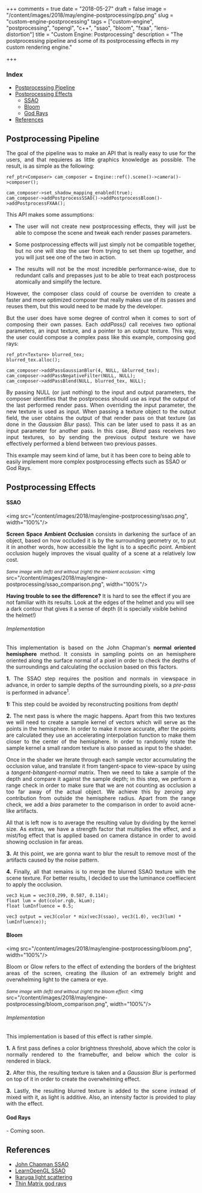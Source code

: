 +++
comments = true
date = "2018-05-27"
draft = false
image = "/content/images/2018/may/engine-postprocessing/pp.png"
slug = "custom-engine-postprocessing"
tags = ["custom-engine", "postprocessing", "opengl", "c++", "ssao", "bloom", "fxaa", "lens-distortion"]
title = "Custom Engine: Postprocessing"
description = "The postprocessing pipeline and some of its postprocessing effects in my custom rendering engine."

+++
<br>
### Index

- [Postprocessing Pipeline](#postprocessing-pipeline)
- [Postprocessing Effects](#postprocessing-effects)
	- [SSAO](#ssao)
	- [Bloom](#bloom)
	- [God Rays](#god-rays)
- [References](#references)

## Postprocessing Pipeline

<p align="justify">
The goal of the pipeline was to make an API that is really easy to use for the users, and that requieres as little graphics knowledge as possible. The result, is as simple as the following:
</p>

```
ref_ptr<Composer> cam_composer = Engine::ref().scene()->camera()->composer();

cam_composer->set_shadow_mapping_enabled(true);
cam_composer->addPostprocessSSAO()->addPostprocessBloom()->addPostprocessFXAA();
```

This API makes some assumptions:

- <p align="justify">The user will not create new postprocessing effects, they will just be able to compose the scene and tweak each render passes parameters.</p>
- <p align="justify">Some postprocessing effects will just simply not be compatible together, but no one will stop the user from trying to set them up together, and you will just see one of the two in action.</p>
- <p align="justify">The results will not be the most incredible performance-wise, due to redundant calls and prepasses just to be able to treat each postprocess atomically and simplify the lecture.</p>

<p align="justify">
However, the composer class could of course be overriden to create a faster and more optimized composer that really makes use of its passes and reuses them, but this would need to be made by the developer.
</p>

<p align="justify">
But the user does have some degree of control when it comes to sort of composing their own passes. Each <i>addPass()</i> call receives two optional parameters, an input texture, and a pointer to an output texture. This way, the user could compose a complex pass like this example, composing god rays:
</p>

```
ref_ptr<Texture> blurred_tex;
blurred_tex.alloc();

cam_composer->addPassGaussianBlur(4, NULL, &blurred_tex);
cam_composer->addPassNegativeFilter(NULL, NULL);
cam_composer->addPassBlend(NULL, blurred_tex, NULL);
```

<p align="justify">
By passing NULL (or just nothing) to the input and output parameters, the composer identifies that the postprocess should use as input the output of the last performed render pass. When overriding the input parameter, the new texture is used as input. When passing a texture object to the output field, the user obtains the output of that render pass on that texture (as done in the <i>Gaussian Blur</i> pass). This can be later used to pass it as an input parameter for another pass. In this case, <i>Blend</i> pass receives two input textures, so by sending the previous output texture we have effectively performed a blend between two previous passes.

This example may seem kind of lame, but it has been core to being able to easily implement more complex postprocessing effects such as SSAO or God Rays.
</p>

## Postprocessing Effects

<p align="justify">
</p>

#### SSAO

<img src="/content/images/2018/may/engine-postprocessing/ssao.png", width="100%"/>

<p align="justify">
<b>Screen Space Ambient Occlusion</b> consists in darkening the surface of an object, based on how occluded it is by the surrounding geometry or, to put it in another words, how accessible the light is to a specific point. Ambient occlusion hugely improves the visual quality of a scene at a relatively low cost.
</p>

<small><i>Same image with (left) and without (right) the ambient occlusion:</i></small>
<img src="/content/images/2018/may/engine-postprocessing/ssao_comparison.png", width="100%"/>

>>
<b>Having trouble to see the difference?</b> It is hard to see the effect if you are not familiar with its results. Look at the edges of the helmet and you will see a dark contour that gives it a sense of depth (it is specially visible behind the helmet!)

###### Implementation

<p align="justify">
This implementation is based on the John Chapman's <b>normal oriented hemisphere</b> method. It consists in sampling points on an hemisphere oriented along the surface normal of a pixel in order to check the depths of the surroundings and calculating the occlusion based on this factors.
</p>

<p align="justify">
<b>1.</b> The SSAO step requires the position and normals in viewspace in advance, in order to sample depths of the surrounding pixels, so a <i>pre-pass</i> is performed in advance<sup>1</sup>.
</p>

>>
<b>1:</b> This step could be avoided by reconstructing positions from depth!

<p align="justify">
<b>2.</b> The next pass is where the magic happens. Apart from this two textures we will need to create a sample kernel of vectors which will serve as the points in the hemisphere. In order to make it more accurate, after the points are calculated they use an accelerating interpolation function to make them closer to the center of the hemisphere. In order to randomly rotate the sample kernel a small random texture is also passed as input to the shader.
</p>
<p align="justify">
Once in the shader we iterate through each sample vector accumulating the occlusion value, and translate it from tangent-space to view-space by using a <i>tangent-bitangent-normal</i> matrix. Then we need to take a sample of the depth and compare it against the sample depth; in this step, we perform a range check in order to make sure that we are not counting as occlusion a too far away  of the actual object. We achieve this by zeroing any contribution from outside the hemisphere radius. Apart from the range check, we add a <i>bias</i> parameter to the comparison in order to avoid acne-like artifacts. 
</p>
<p align="justify">
All that is left now is to average the resulting value by dividing by the kernel size. As extras, we have a strength factor that multiplies the effect, and a mist/fog effect that is applied based on camera distance in order to avoid showing occlusion in far areas.
</p>

<p align="justify">
<b>3.</b> At this point, we are gonna want to blur the result to remove most of the artifacts caused by the noise pattern.
</p>

<p align="justify">
<b>4.</b> Finally, all that remains is to merge the blurred SSAO texture with the scene texture. For better results, I decided to use the luminance coeffiecient to apply the occlusion.
</p>

```
vec3 kLum = vec3(0.299, 0.587, 0.114);
float lum = dot(color.rgb, kLum);
float lumInfluence = 0.5;

vec3 output = vec3(color * mix(vec3(ssao), vec3(1.0), vec3(lum) * lumInfluence));
```

#### Bloom

<img src="/content/images/2018/may/engine-postprocessing/bloom.png", width="100%"/>

<p align="justify">
Bloom or Glow refers to the effect of extending the borders of the brightest areas of the screen, creating the illusion of an extremely bright and overwhelming light to the camera or eye.
</p>

<small><i>Same image with (left) and without (right) the bloom effect:</i></small>
<img src="/content/images/2018/may/engine-postprocessing/bloom_comparison.png", width="100%"/>

###### Implementation

<p align="justify">
This implementation is based of this effect is rather simple.
</p>

<p align="justify">
<b>1.</b> A first pass defines a color brightness threshold, above which the color is normally rendered to the framebuffer, and below which the color is rendered in black.
</p>

<p align="justify">
<b>2.</b> After this, the resulting texture is taken and a <i>Gaussian Blur</i> is performed on top of it in order to create the overwhelming effect.
</p>

<p align="justify">
<b>3.</b> Lastly, the resulting blurred texture is added to the scene instead of mixed with it, as light is additive. Also, an intensity factor is provided to play with the effect.
</p>

#### God Rays

<p align="justify">
- Coming soon.
</p>

## References

- <a href="http://john-chapman-graphics.blogspot.com.es/2013/01/ssao-tutorial.html" target="_blank">John Chapman SSAO</a>
- <a href="https://learnopengl.com/Advanced-Lighting/SSAO" target="_blank">LearnOpenGL SSAO</a>
- <a href="http://fabiensanglard.net/lightScattering/" target="_blank">Ikaruga light scattering</a>
- <a href="https://www.youtube.com/watch?v=Qk22EpwAJZQ" target="_blank">Thin Matrix god rays</a>